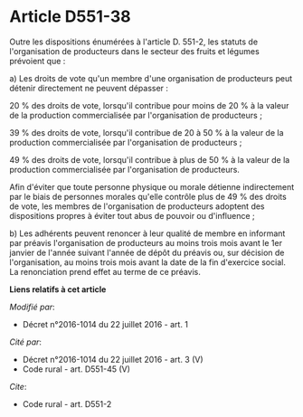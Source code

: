 # Article D551-38

Outre les dispositions énumérées à l'article D. 551-2, les statuts de l'organisation de producteurs dans le secteur des
fruits et légumes prévoient que : 

a) Les droits de vote qu'un membre d'une organisation de producteurs peut détenir directement ne peuvent dépasser : 

20 % des droits de vote, lorsqu'il contribue pour moins de 20 % à la valeur de la production commercialisée par
l'organisation de producteurs ; 

39 % des droits de vote, lorsqu'il contribue de 20 à 50 % à la valeur de la production commercialisée par l'organisation de
producteurs ; 

49 % des droits de vote, lorsqu'il contribue à plus de 50 % à la valeur de la production commercialisée par l'organisation de
producteurs. 

Afin d'éviter que toute personne physique ou morale détienne indirectement par le biais de personnes morales qu'elle contrôle
plus de 49 % des droits de vote, les membres de l'organisation de producteurs adoptent des dispositions propres à éviter tout
abus de pouvoir ou d'influence ; 

b) Les adhérents peuvent renoncer à leur qualité de membre en informant par préavis l'organisation de producteurs au moins
trois mois avant le 1er janvier de l'année suivant l'année de dépôt du préavis ou, sur décision de l'organisation, au moins
trois mois avant la date de la fin d'exercice social. La renonciation prend effet au terme de ce préavis.

**Liens relatifs à cet article**

_Modifié par_:

  - Décret n°2016-1014 du 22 juillet 2016 - art. 1

_Cité par_:

  - Décret n°2016-1014 du 22 juillet 2016 - art. 3 (V)
  - Code rural - art. D551-45 (V)

_Cite_:

  - Code rural - art. D551-2
